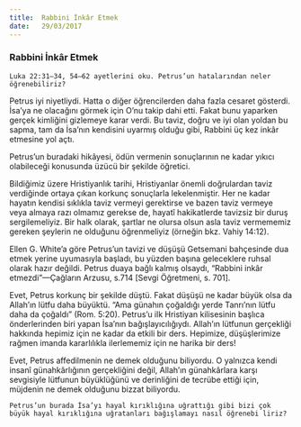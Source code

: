 ```yaml
---
title:  Rabbini İnkâr Etmek
date:   29/03/2017
---
```


### Rabbini İnkâr Etmek 

`Luka 22:31–34, 54–62 ayetlerini oku. Petrus’un hatalarından neler öğrenebiliriz?` 

Petrus iyi niyetliydi. Hatta o diğer öğrencilerden daha fazla cesaret gösterdi. İsa’ya ne olacağını görmek için O’nu takip dahi etti. Fakat bunu yaparken gerçek kimliğini gizlemeye karar verdi. Bu taviz, doğru ve iyi olan yoldan bu sapma, tam da İsa’nın kendisini uyarmış olduğu gibi, Rabbini üç kez inkâr etmesine yol açtı. 

Petrus’un buradaki hikâyesi, ödün vermenin sonuçlarının ne kadar yıkıcı olabileceği konusunda üzücü bir şekilde öğretici. 

Bildiğimiz üzere Hristiyanlık tarihi, Hristiyanlar önemli doğrulardan taviz verdiğinde ortaya çıkan korkunç sonuçlarla lekelenmiştir. Her ne kadar hayatın kendisi sıklıkla taviz vermeyi gerektirse ve bazen taviz vermeye veya almaya razı olmamız gerekse de, hayatî hakikatlerde tavizsiz bir duruş sergilemeliyiz. Bir halk olarak, şartlar ne olursa olsun asla taviz vermememiz gereken şeylerin ne olduğunu öğrenmeliyiz (örneğin bkz. Vahiy 14:12). 

Ellen G. White’a göre Petrus’un tavizi ve düşüşü Getsemani bahçesinde dua etmek yerine uyumasıyla başladı, bu yüzden başına geleceklere ruhsal olarak hazır değildi. Petrus duaya bağlı kalmış olsaydı, “Rabbini inkâr etmezdi”—Çağların Arzusu, s.714 [Sevgi Öğretmeni, s. 701]. 

Evet, Petrus korkunç bir şekilde düştü. Fakat düşüşü ne kadar büyük olsa da Allah’ın lütfu daha büyüktü. “Ama günahın çoğaldığı yerde Tanrı’nın lütfu daha da çoğaldı” (Rom. 5:20). Petrus’u ilk Hristiyan kilisesinin başlıca önderlerinden biri yapan İsa’nın bağışlayıcılığıydı. Allah’ın lütfunun gerçekliği hakkında hepimiz için ne kadar da etkili bir ders. Hepimize, düşüşlerimize rağmen imanda kararlılıkla ilerlememiz için ne harika bir ders! 

Evet, Petrus affedilmenin ne demek olduğunu biliyordu. O yalnızca kendi insanî günahkârlığının gerçekliğini değil, Allah’ın günahkârlara karşı sevgisiyle lütfunun büyüklüğünü ve derinliğini de tecrübe ettiği için, müjdenin ne demek olduğunu bizzat biliyordu. 

`Petrus’un burada İsa’yı hayal kırıklığına uğrattığı gibi bizi çok büyük hayal kırıklığına uğratanları bağışlamayı nasıl öğrenebi liriz?` 